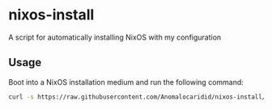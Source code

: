 # nixos-install
A script for automatically installing NixOS with my configuration

## Usage
Boot into a NixOS installation medium and run the following command:

```bash
curl -s https://raw.githubusercontent.com/Anomalocaridid/nixos-install/main/nixos-install.sh | sudo bash 
```
